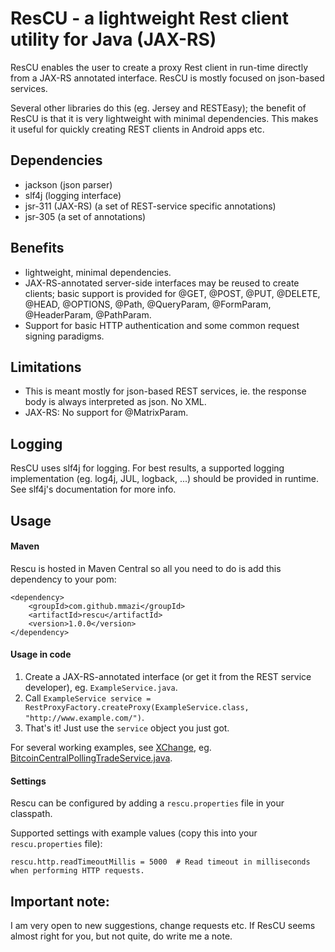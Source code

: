 ResCU - a lightweight Rest client utility for Java (JAX-RS)
========================================================

ResCU enables the user to create a proxy Rest client in run-time directly from a JAX-RS annotated interface.
ResCU is mostly focused on json-based services.

Several other libraries do this (eg. Jersey and RESTEasy); the benefit of ResCU is that it is very lightweight with
minimal dependencies. This makes it useful for quickly creating REST clients in Android apps etc.


Dependencies
---------------

- jackson (json parser)
- slf4j (logging interface)
- jsr-311 (JAX-RS) (a set of REST-service specific annotations)
- jsr-305 (a set of annotations)


Benefits
---------------

- lightweight, minimal dependencies.
- JAX-RS-annotated server-side interfaces may be reused to create clients; basic support is provided for @GET, @POST, @PUT, @DELETE, @HEAD, @OPTIONS, @Path, @QueryParam, @FormParam, @HeaderParam, @PathParam.
- Support for basic HTTP authentication and some common request signing paradigms.


Limitations
---------------

- This is meant mostly for json-based REST services, ie. the response body is always interpreted as json. No XML.
- JAX-RS: No support for @MatrixParam.


Logging
---------------

ResCU uses slf4j for logging. For best results, a supported logging implementation (eg. log4j, JUL, logback, ...)
should be provided in runtime. See slf4j's documentation for more info.

Usage
---------------

#### Maven

Rescu is hosted in Maven Central so all you need to do is add this dependency to your pom:

    <dependency>
        <groupId>com.github.mmazi</groupId>
        <artifactId>rescu</artifactId>
        <version>1.0.0</version>
    </dependency>

#### Usage in code

1. Create a JAX-RS-annotated interface (or get it from the REST service developer), eg. `ExampleService.java`.
2. Call `ExampleService service = RestProxyFactory.createProxy(ExampleService.class, "http://www.example.com/")`.
3. That's it! Just use the `service` object you just got.

For several working examples, see [XChange](https://github.com/timmolter/XChange), eg. [BitcoinCentralPollingTradeService.java](https://github.com/timmolter/XChange/blob/develop/xchange-bitcoincentral/src/main/java/com/xeiam/xchange/bitcoincentral/service/trade/polling/BitcoinCentralPollingTradeService.java).

#### Settings

Rescu can be configured by adding a `rescu.properties` file in your classpath.

Supported settings with example values (copy this into your `rescu.properties` file):

    rescu.http.readTimeoutMillis = 5000  # Read timeout in milliseconds when performing HTTP requests.


Important note:
---------------

I am very open to new suggestions, change requests etc. If ResCU seems almost right for you, but not quite,
do write me a note.
